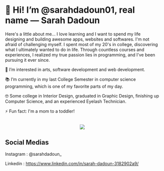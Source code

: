 # 👋 Hi! I’m @sarahdadoun01, real name — Sarah Dadoun

Here's a little about me... I love learning and I want to spend my life designing and building awesome apps, websites and softwares. I'm not afraid of challenging myself. I spent most of my 20's in college, discovering what I ultimately wanted to do in life. Through countless courses and experiences, I realized my true passion lies in programming, and I've been pursuing it ever since.

👀 I’m interested in arts, software development and web development.

📚 I’m currently in my last College Semester in computer science programming, which is one of my favorite parts of my day.

🤓 Some college in Interior Design, graduated in Graphic Design, finishing up Computer Science, and an experienced Eyelash Technician.

⚡ Fun fact: I'm a mom to a toddler!

##

<p align="center">
  <a href="https://skillicons.dev">
    <img src="https://skillicons.dev/icons?i=java,python,php,go,nodejs,html,css,sass,js,react,c,cs,django,swift,php,nodejs,npm,webpack,mysql,sqlite,linux,eclipse,dotnet,git,github,docker,firebase,aws,ubuntu,wordpress,ai,ps,sketchup,autocad,figma,bash,babel,vscode,nginx&perline=9" />
  </a>
</p>


## Social Medias

Instagram : @sarahdadoun_

Linkedin : https://www.linkedin.com/in/sarah-dadoun-3182902a9/

<!---
sarahdadoun01/sarahdadoun01 is a ✨ special ✨ repository because its `README.md` (this file) appears on your GitHub profile.
You can click the Preview link to take a look at your changes.
--->
